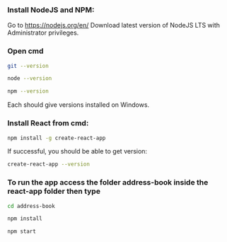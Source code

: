 ### Install NodeJS and NPM:

Go to https://nodejs.org/en/
Download latest version of NodeJS LTS with Administrator privileges.

### Open cmd 
```bash
git --version
```
```bash
node --version
```
```bash
npm --version
```
Each should give versions installed on Windows.

### Install React from cmd:

```bash
npm install -g create-react-app
```
If successful, you should be able to get version:

```bash
create-react-app --version
```
### To run the app access the folder address-book inside the react-app folder then type

```bash
cd address-book
```
```bash
npm install
```
```bash
npm start
```
